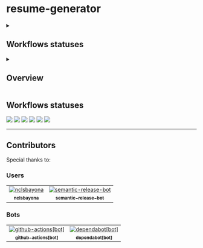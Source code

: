 <h1>resume-generator</h1>

<details name="main">
  <summary>
    <h2>Workflows statuses</h2>
  </summary>
  <img src="https://github.com/nclsbayona/resume-generator/actions/workflows/acknowledge_contributors.yaml/badge.svg" />
  <img src="https://github.com/nclsbayona/resume-generator/actions/workflows/semantic_release.yaml/badge.svg" />
  <img src="https://github.com/nclsbayona/resume-generator/actions/workflows/codeql.yaml/badge.svg" />
  <img src="https://github.com/nclsbayona/resume-generator/actions/workflows/test_app.yaml/badge.svg" />
  <img src="https://github.com/nclsbayona/resume-generator/actions/workflows/auto_dependabot.yaml/badge.svg" />
  <img src="https://github.com/nclsbayona/resume-generator/actions/workflows/mind_language.yaml/badge.svg" />
  <hr />
</details>

<details name="main">
<summary>
  <h2>Overview</h2>
</summary>
  <ol>
    <li>
      <details name="info">
        <summary>
          <h3>What is this repository?</h3>
        </summary>
        <span>This is a resume generator made using Go.</span>
        <hr />
      </details>
    </li>
    <li>
      <details name="info">
        <summary>
          <h3>Why this project?</h3>
        </summary>
        <p>
          I know there exist a lot of resume generators online made using different strategies, languages, formats,
          colors and so on. However I recently found myself struggling to find a resume generator I could completely
          personalize the way I wanted to, so I decided to build one.
          Also I think Go can be a good tool to use in this case since it has native support for templating (At first I
          was hesitant to use the native libraries because I wanted to use something I had already worked with (Note I'm
          talking about the Mustache templating engine) but I think not having external dependencies is always a good
          idea (I know I use other external dependencies already but still I want to keep the number as minimal as
          possible) ) so I said <i>Why not?</i>
        </p>
        <hr />
      </details>
    </li>
    <li>
      <details name="info">
        <summary>
          <h3>How can I contribute?</h3>
        </summary>
        <p>If you want to contribute to this project, I would really appreciate that. Remember you don't necessarily
          need to code to contribute, you can test the application in a more professional way that what I do, you can
          add documentation for the usage of the application or even only talking about features that could be important
          in the project is a great way to contribute. I really value contributors so I include them in this README
          file.</p>
        <hr />
      </details>
    </li>
    <li>
      <details name="info">
        <summary>
          <h3>How's this thing architected?</h3>
        </summary>
        <p>
          I do like clean architectures, that's the reason I wanted this project to have a clean architecture, and since
          the purpose of this project is building a resume, I decided to implement an architecture that is based a lot
          on Hexagonal architecture (I like to call it Eneagonal and hopefully that gives you an idea about it) but I
          decided to add another port that acts like the commander (Much like in CQRS) because I wanted to have
          different options to use the software but also I wanted to read the values from an external source (Files
          principally) and generate the full resume using those values but have different options to render that resume
          (Take it to a file, show it in screen, etc). I hope this diagram makes It more clear to you:
        </p>
        <br />
        <img src="./images/eneagonal-architecture.svg" />
        <hr />
      </details>
    </li>
    <li>
      <details name="info">
        <summary>
          <h3>What branching strategy is used here?</h3>
        </summary>
        <p>
          For this repository I want to use a branching strategy based on GitFlow mainly because I find GitFlow being easy to understand and implement. GitFlow's main idea is explained in this diagram
          <br />
          <img src="https://wac-cdn.atlassian.com/dam/jcr:a13c18d6-94f3-4fc4-84fb-2b8f1b2fd339/01%20How%20it%20works.svg?cdnVersion=1833" alt="Git workflow - GitFlow" />
          Where we have a main branch and another branch "develop" where we perform the development of the application, and once that is tested and ready for production, a PR to main takes the code to the production branch aka. "main".
          Since the idea is that both "develop" and "main" are protected branches, for each specific feature a new branch needs to be created to develop that feature.
          <img src="https://wac-cdn.atlassian.com/dam/jcr:34c86360-8dea-4be4-92f7-6597d4d5bfae/02%20Feature%20branches.svg?cdnVersion=1833" alt="Git workflow - feature branches"/>
          If you want to learn more, you can visit <a src="https://www.atlassian.com/git/tutorials/comparing-workflows/gitflow-workflow">Attlasian's documentation</a> (Keep in mind the idea is not having release branches).
        </p>
        <hr />
      </details>
    </li>
  </ol>
</details>
  <summary>
    <h2>Workflows statuses</h2>
  </summary>
  <img src="https://github.com/nclsbayona/resume-generator/actions/workflows/acknowledge_contributors.yaml/badge.svg" />
  <img src="https://github.com/nclsbayona/resume-generator/actions/workflows/semantic_release.yaml/badge.svg" />
  <img src="https://github.com/nclsbayona/resume-generator/actions/workflows/codeql.yaml/badge.svg" />
  <img src="https://github.com/nclsbayona/resume-generator/actions/workflows/test_app.yaml/badge.svg" />
  <img src="https://github.com/nclsbayona/resume-generator/actions/workflows/auto_dependabot.yaml/badge.svg" />
  <img src="https://github.com/nclsbayona/resume-generator/actions/workflows/mind_language.yaml/badge.svg" />
  <hr />
</details>

<h2>Contributors</h2>
<bold>Special thanks to:</bold>
<h3>Users</h3>
<!-- readme: contributors,collaborators -start -->
<table>
  <tbody>
    <tr>
      <td align="center">
        <a href="https://github.com/nclsbayona">
          <img src="https://avatars.githubusercontent.com/u/59931437?v=4" width="100;" alt="nclsbayona" />
          <br />
          <sub><b>nclsbayona</b></sub>
        </a>
      </td>
      <td align="center">
        <a href="https://github.com/semantic-release-bot">
          <img src="https://avatars.githubusercontent.com/u/32174276?v=4" width="100;" alt="semantic-release-bot" />
          <br />
          <sub><b>semantic-release-bot</b></sub>
        </a>
      </td>
    </tr>
  <tbody>
</table>
<!-- readme: contributors,collaborators -end -->

<h3>Bots</h3>
<!-- readme: bots -start -->
<table>
  <tbody>
    <tr>
      <td align="center">
        <a href="https://github.com/github-actions[bot]">
          <img src="https://avatars.githubusercontent.com/in/15368?v=4" width="100;" alt="github-actions[bot]" />
          <br />
          <sub><b>github-actions[bot]</b></sub>
        </a>
      </td>
      <td align="center">
        <a href="https://github.com/dependabot[bot]">
          <img src="https://avatars.githubusercontent.com/in/29110?v=4" width="100;" alt="dependabot[bot]" />
          <br />
          <sub><b>dependabot[bot]</b></sub>
        </a>
      </td>
    </tr>
  <tbody>
</table>
<!-- readme: bots -end -->